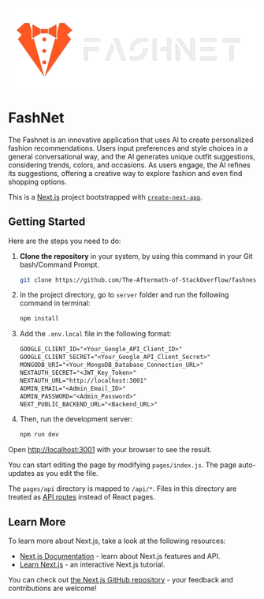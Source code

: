<p align="center">
    <img src="./src/assets/fashnet-logo.png" />
</p>

# FashNet

The Fashnet is an innovative application that uses AI to create personalized fashion recommendations. Users input preferences and style choices in a general conversational way, and the AI generates unique outfit suggestions, considering trends, colors, and occasions. As users engage, the AI refines its suggestions, offering a creative way to explore fashion and even find shopping options.

This is a [Next.js](https://nextjs.org/) project bootstrapped with [`create-next-app`](https://github.com/vercel/next.js/tree/canary/packages/create-next-app).

## Getting Started

Here are the steps you need to do:

1. **Clone the repository** in your system, by using this command in your Git bash/Command Prompt. <br />
   ```bash
   git clone https://github.com/The-Aftermath-of-StackOverflow/fashnest.git
   ```

2. In the project directory, go to `server` folder and run the following command in terminal: 
   ```bash
   npm install
   ```

3. Add the `.env.local` file in the following format:
    ```
    GOOGLE_CLIENT_ID="<Your_Google_API_Client_ID>"
    GOOGLE_CLIENT_SECRET="<Your_Google_API_Client_Secret>"
    MONGODB_URI="<Your_MongoDB_Database_Connection_URL>"
    NEXTAUTH_SECRET="<JWT_Key_Token>"
    NEXTAUTH_URL="http://localhost:3001"
    ADMIN_EMAIL="<Admin_Email_ID>"
    ADMIN_PASSWORD="<Admin_Password>"
    NEXT_PUBLIC_BACKEND_URL="<Backend_URL>"
    ```

4. Then, run the development server:
    ```bash
    npm run dev
    ```

Open [http://localhost:3001](http://localhost:3001) with your browser to see the result.

You can start editing the page by modifying `pages/index.js`. The page auto-updates as you edit the file.

The `pages/api` directory is mapped to `/api/*`. Files in this directory are treated as [API routes](https://nextjs.org/docs/api-routes/introduction) instead of React pages.

## Learn More

To learn more about Next.js, take a look at the following resources:

- [Next.js Documentation](https://nextjs.org/docs) - learn about Next.js features and API.
- [Learn Next.js](https://nextjs.org/learn) - an interactive Next.js tutorial.

You can check out [the Next.js GitHub repository](https://github.com/vercel/next.js/) - your feedback and contributions are welcome!
